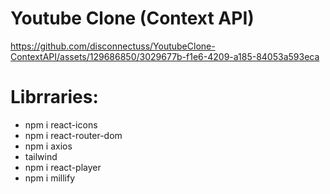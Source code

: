 # Youtube Clone  (Context API)

https://github.com/disconnectuss/YoutubeClone-ContextAPI/assets/129686850/3029677b-f1e6-4209-a185-84053a593eca






# Librraries:
- npm i react-icons
- npm i react-router-dom
- npm i axios
- tailwind
- npm i react-player
- npm i millify
